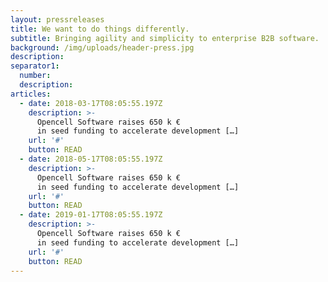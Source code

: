 ```yaml
---
layout: pressreleases
title: We want to do things differently.
subtitle: Bringing agility and simplicity to enterprise B2B software.
background: /img/uploads/header-press.jpg
description:
separator1:
  number:
  description:
articles:
  - date: 2018-03-17T08:05:55.197Z
    description: >-
      Opencell Software raises 650 k €
      in seed funding to accelerate development […]
    url: '#'
    button: READ
  - date: 2018-05-17T08:05:55.197Z
    description: >-
      Opencell Software raises 650 k €
      in seed funding to accelerate development […]
    url: '#'
    button: READ
  - date: 2019-01-17T08:05:55.197Z
    description: >-
      Opencell Software raises 650 k €
      in seed funding to accelerate development […]
    url: '#'
    button: READ
---
```


